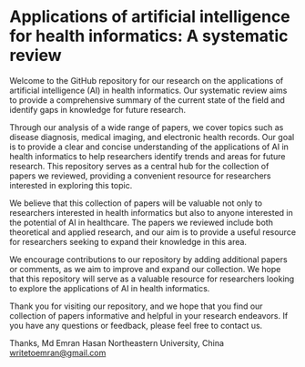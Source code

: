 # Applications of artificial intelligence for health informatics: A systematic review

Welcome to the GitHub repository for our research on the applications of artificial intelligence (AI) in health informatics. Our systematic review aims to provide a comprehensive summary of the current state of the field and identify gaps in knowledge for future research.

Through our analysis of a wide range of papers, we cover topics such as disease diagnosis, medical imaging, and electronic health records. Our goal is to provide a clear and concise understanding of the applications of AI in health informatics to help researchers identify trends and areas for future research. This repository serves as a central hub for the collection of papers we reviewed, providing a convenient resource for researchers interested in exploring this topic.

We believe that this collection of papers will be valuable not only to researchers interested in health informatics but also to anyone interested in the potential of AI in healthcare. The papers we reviewed include both theoretical and applied research, and our aim is to provide a useful resource for researchers seeking to expand their knowledge in this area.

We encourage contributions to our repository by adding additional papers or comments, as we aim to improve and expand our collection. We hope that this repository will serve as a valuable resource for researchers looking to explore the applications of AI in health informatics.

Thank you for visiting our repository, and we hope that you find our collection of papers informative and helpful in your research endeavors. If you have any questions or feedback, please feel free to contact us.

Thanks,
Md Emran Hasan
Northeastern University, China
writetoemran@gmail.com
